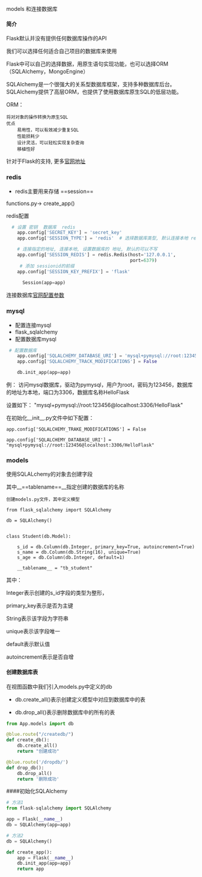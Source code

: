 models 和连接数据库



#### 简介

Flask默认并没有提供任何数据库操作的API

我们可以选择任何适合自己项目的数据库来使用

Flask中可以自己的选择数据，用原生语句实现功能，也可以选择ORM（SQLAlchemy，MongoEngine）

SQLAlchemy是一个很强大的关系型数据库框架，支持多种数据库后台。SQLAlchemy提供了高层ORM，也提供了使用数据库原生SQL的低层功能。

ORM：

```
将对对象的操作转换为原生SQL
优点
	易用性，可以有效减少重复SQL
	性能损耗少
	设计灵活，可以轻松实现复杂查询
	移植性好
```

针对于Flask的支持, 更多[官网地址](http://flask-sqlalchemy.pocoo.org/2.3/)



### redis

-   redis主要用来存储 ==session==

functions.py-> create_app()

redis配置

```python
  # 设置 密钥  数据库  redis
    app.config['SECRET_KEY'] = 'secret_key'
    app.config['SESSION_TYPE'] = 'redis'  # 选择数据库类型, 默认连接本地 redis

    # 连接指定的地址, 连接本地, 设置数据库的 地址, 默认的可以不写
    app.config['SESSION_REDIS'] = redis.Redis(host='127.0.0.1',
                                              port=6379)
     # 添加 sessionid的前缀
    app.config['SESSION_KEY_PREFIX'] = 'flask'
    
      Session(app=app)
```





连接数据库[官网配置参数](http://www.pythondoc.com/flask-sqlalchemy/config.html)

### mysql

-   配置连接mysql
-   flask_sqlalchemy
-   配置数据库mysql

```python
 # 配置数据库
    app.config['SQLALCHEMY_DATABASE_URI'] = 'mysql+pymysql://root:123456@localhost:3306/hello_flask'
    app.config['SQLALCHEMY_TRACK_MODIFICATIONS'] = False

    db.init_app(app=app)
```

例：
访问mysql数据库，驱动为pymysql，用户为root，密码为123456，数据库的地址为本地，端口为3306，数据库名称HelloFlask

设置如下： "mysql+pymysql://root:123456@localhost:3306/HelloFlask"

在初始化__init__.py文件中如下配置：

```
app.config['SQLALCHEMY_TRAKE_MODIFICATIONS'] = False

app.config['SQLALCHEMY_DATABASE_URI'] = "mysql+pymysql://root:123456@localhost:3306/HelloFlask"
```



### models

使用SQLALchemy的对象去创建字段

其中__==tablename==__指定创建的数据库的名称

```
创建models.py文件，其中定义模型

from flask_sqlalchemy import SQLAlchemy

db = SQLAlchemy()


class Student(db.Model):

    s_id = db.Column(db.Integer, primary_key=True, autoincrement=True)
    s_name = db.Column(db.String(16), unique=True)
    s_age = db.Column(db.Integer, default=1)

    __tablename__ = "tb_student"
```

其中：

Integer表示创建的s_id字段的类型为整形，

primary_key表示是否为主键

String表示该字段为字符串

unique表示该字段唯一

default表示默认值

autoincrement表示是否自增



#### 创建数据库表

在视图函数中我们引入models.py中定义的db

-    db.create_all()表示创建定义模型中对应到数据库中的表


-   db.drop_all()表示删除数据库中的所有的表

```python
from App.models import db

@blue.route("/createdb/")
def create_db():
    db.create_all()
    return "创建成功"

@blue.route('/dropdb/')
def drop_db():
    db.drop_all()
    return '删除成功'
```



####初始化SQLAlchemy

```python
# 方法1
from flask-sqlalchemy import SQLAlchemy

app = Flask(__name__)
db = SQLAlchemy(app=app)

# 方法2
db = SQLAlchemy()

def create_app():
    app = Flask(__name__)
    db.init_app(app=app)
    return app

```

